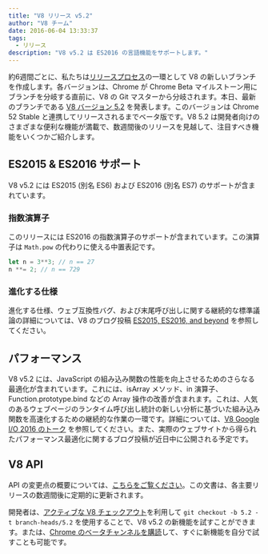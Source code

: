 ```yaml
---
title: "V8 リリース v5.2"
author: "V8 チーム"
date: 2016-06-04 13:33:37
tags:
  - リリース
description: "V8 v5.2 は ES2016 の言語機能をサポートします。"
---
```

約6週間ごとに、私たちは[リリースプロセス](/docs/release-process)の一環として V8 の新しいブランチを作成します。各バージョンは、Chrome が Chrome Beta マイルストーン用にブランチを分岐する直前に、V8 の Git マスターから分岐されます。本日、最新のブランチである [V8 バージョン 5.2](https://chromium.googlesource.com/v8/v8.git/+log/branch-heads/5.2) を発表します。このバージョンは Chrome 52 Stable と連携してリリースされるまでベータ版です。V8 5.2 は開発者向けのさまざまな便利な機能が満載で、数週間後のリリースを見越して、注目すべき機能をいくつかご紹介します。

<!--truncate-->
## ES2015 & ES2016 サポート

V8 v5.2 には ES2015 (別名 ES6) および ES2016 (別名 ES7) のサポートが含まれています。

### 指数演算子

このリリースには ES2016 の指数演算子のサポートが含まれています。この演算子は `Math.pow` の代わりに使える中置表記です。

```js
let n = 3**3; // n == 27
n **= 2; // n == 729
```

### 進化する仕様

進化する仕様、ウェブ互換性バグ、および末尾呼び出しに関する継続的な標準議論の詳細については、V8 のブログ投稿 [ES2015, ES2016, and beyond](/blog/modern-javascript) を参照してください。

## パフォーマンス

V8 v5.2 には、JavaScript の組み込み関数の性能を向上させるためのさらなる最適化が含まれています。これには、isArray メソッド、in 演算子、Function.prototype.bind などの Array 操作の改善が含まれます。これは、人気のあるウェブページのランタイム呼び出し統計の新しい分析に基づいた組み込み関数を高速化するための継続的な作業の一環です。詳細については、[V8 Google I/O 2016 のトーク](https://www.youtube.com/watch?v=N1swY14jiKc) を参照してください。また、実際のウェブサイトから得られたパフォーマンス最適化に関するブログ投稿が近日中に公開される予定です。

## V8 API

API の変更点の概要については、[こちらをご覧ください](https://docs.google.com/document/d/1g8JFi8T_oAE_7uAri7Njtig7fKaPDfotU6huOa1alds/edit)。この文書は、各主要リリースの数週間後に定期的に更新されます。

開発者は、[アクティブな V8 チェックアウト](https://v8.dev/docs/source-code#using-git)を利用して `git checkout -b 5.2 -t branch-heads/5.2` を使用することで、V8 v5.2 の新機能を試すことができます。または、[Chrome のベータチャンネルを購読](https://www.google.com/chrome/browser/beta.html)して、すぐに新機能を自分で試すことも可能です。
